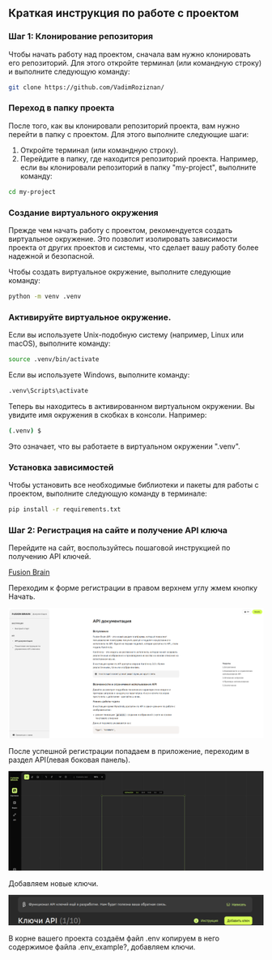 ## Краткая инструкция по работе с проектом

### Шаг 1: Клонирование репозитория
Чтобы начать работу над проектом, сначала вам нужно клонировать его репозиторий. Для этого откройте терминал (или командную строку) и выполните следующую команду:

```bash
git clone https://github.com/VadimRoziznan/
```

### Переход в папку проекта
После того, как вы клонировали репозиторий проекта, вам нужно перейти в папку с проектом. Для этого выполните следующие шаги:

1. Откройте терминал (или командную строку).
2. Перейдите в папку, где находится репозиторий проекта. Например, если вы клонировали репозиторий в папку "my-project", выполните команду:

```bash
cd my-project
```
### Создание виртуального окружения
Прежде чем начать работу с проектом, рекомендуется создать виртуальное окружение. Это позволит изолировать зависимости проекта от других проектов и системы, что сделает вашу работу более надежной и безопасной.

Чтобы создать виртуальное окружение, выполните следующие команду:

```bash
python -m venv .venv
```

### Активируйте виртуальное окружение. 
Если вы используете Unix-подобную систему (например, Linux или macOS), выполните команду:

```bash
source .venv/bin/activate
```

Если вы используете Windows, выполните команду:

```bash
.venv\Scripts\activate
```

Теперь вы находитесь в активированном виртуальном окружении. Вы увидите имя окружения в скобках в консоли. Например:

```bash
(.venv) $
```

Это означает, что вы работаете в виртуальном окружении ".venv".

### Установка зависимостей

Чтобы установить все необходимые библиотеки и пакеты для работы с проектом, выполните следующую команду в терминале:

```bash
pip install -r requirements.txt
```

### Шаг 2: Регистрация на сайте и получение API ключа

Перейдите на сайт, воспользуйтесь пошаговой инструкцией по получению API ключей.

[Fusion Brain](https://fusionbrain.ai/docs/)

Переходим к форме регистрации в правом верхнем углу жмем кнопку Начать.

![Image description](pictures/registration.png)

После успешной регистрации попадаем в приложение, переходим в раздел API(левая боковая панель).

![Image description](pictures/application.png)

Добавляем новые ключи.

![Image description](pictures/api_keys.png)

В корне вашего проекта создаём файл .env копируем в него содержимое файла .env_example?, добавляем ключи.
